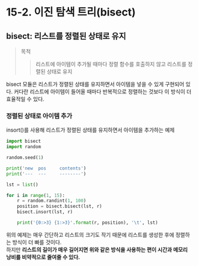 # 15-2. 이진 탐색 트리(bisect)

## bisect: 리스트를 정렬된 상태로 유지

> 목적
> > 리스트에 아이템이 추가될 때마다 정렬 함수를 호출하지 않고 리스트를 정렬된 상태로 유지

bisect 모듈은 리스트가 정렬된 상태를 유지하면서 아이템을 넣을 수 있게 구현되어 있다.
커다란 리스트에 아이템이 들어올 때마다 반복적으로 정렬하는 것보다 이 방식이 더 효율적일 수 있다.

### 정렬된 상태로 아이템 추가

insort()를 사용해 리스트가 정렬된 상태를 유지하면서 아이템을 추가하는 예제

```python
import bisect
import random

random.seed(1)

print('new  pos     contents')
print('---  ---     --------')

lst = list()

for i in range(1, 15):
    r = random.randint(1, 100)
    position = bisect.bisect(lst, r)
    bisect.insort(lst, r)

    print('{0:>3} {1:>3}'.format(r, position), '\t', lst)
```

위의 예제는 매우 간단하고 리스트의 크기도 작기 때문에 리스트를 생성한 후에 정렬하는 방식이 더 빠를 것이다.   
하지만 __리스트의 길이가 매우 길어지면 위와 같은 방식을 사용하는 편이 시간과 메모리 낭비를 비약적으로 줄여줄 수 있다.__